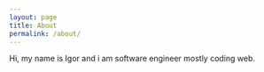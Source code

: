 ```yaml
---
layout: page
title: About
permalink: /about/
---
```


Hi, my name is Igor and i am software engineer mostly coding web.
